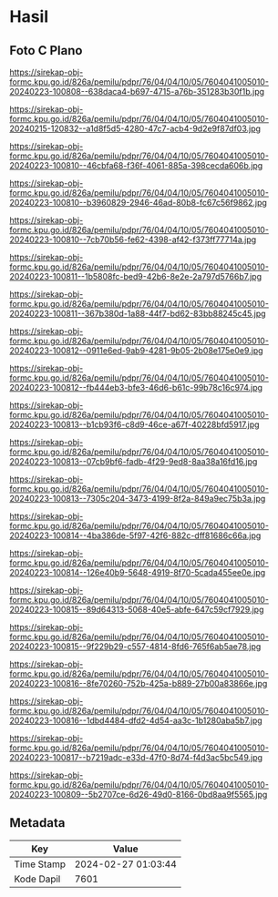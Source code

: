 # Hasil

## Foto C Plano

https://sirekap-obj-formc.kpu.go.id/826a/pemilu/pdpr/76/04/04/10/05/7604041005010-20240223-100808--638daca4-b697-4715-a76b-351283b30f1b.jpg

https://sirekap-obj-formc.kpu.go.id/826a/pemilu/pdpr/76/04/04/10/05/7604041005010-20240215-120832--a1d8f5d5-4280-47c7-acb4-9d2e9f87df03.jpg

https://sirekap-obj-formc.kpu.go.id/826a/pemilu/pdpr/76/04/04/10/05/7604041005010-20240223-100810--46cbfa68-f36f-4061-885a-398cecda606b.jpg

https://sirekap-obj-formc.kpu.go.id/826a/pemilu/pdpr/76/04/04/10/05/7604041005010-20240223-100810--b3960829-2946-46ad-80b8-fc67c56f9862.jpg

https://sirekap-obj-formc.kpu.go.id/826a/pemilu/pdpr/76/04/04/10/05/7604041005010-20240223-100810--7cb70b56-fe62-4398-af42-f373ff77714a.jpg

https://sirekap-obj-formc.kpu.go.id/826a/pemilu/pdpr/76/04/04/10/05/7604041005010-20240223-100811--1b5808fc-bed9-42b6-8e2e-2a797d5766b7.jpg

https://sirekap-obj-formc.kpu.go.id/826a/pemilu/pdpr/76/04/04/10/05/7604041005010-20240223-100811--367b380d-1a88-44f7-bd62-83bb88245c45.jpg

https://sirekap-obj-formc.kpu.go.id/826a/pemilu/pdpr/76/04/04/10/05/7604041005010-20240223-100812--0911e6ed-9ab9-4281-9b05-2b08e175e0e9.jpg

https://sirekap-obj-formc.kpu.go.id/826a/pemilu/pdpr/76/04/04/10/05/7604041005010-20240223-100812--fb444eb3-bfe3-46d6-b61c-99b78c16c974.jpg

https://sirekap-obj-formc.kpu.go.id/826a/pemilu/pdpr/76/04/04/10/05/7604041005010-20240223-100813--b1cb93f6-c8d9-46ce-a67f-40228bfd5917.jpg

https://sirekap-obj-formc.kpu.go.id/826a/pemilu/pdpr/76/04/04/10/05/7604041005010-20240223-100813--07cb9bf6-fadb-4f29-9ed8-8aa38a16fd16.jpg

https://sirekap-obj-formc.kpu.go.id/826a/pemilu/pdpr/76/04/04/10/05/7604041005010-20240223-100813--7305c204-3473-4199-8f2a-849a9ec75b3a.jpg

https://sirekap-obj-formc.kpu.go.id/826a/pemilu/pdpr/76/04/04/10/05/7604041005010-20240223-100814--4ba386de-5f97-42f6-882c-dff81686c66a.jpg

https://sirekap-obj-formc.kpu.go.id/826a/pemilu/pdpr/76/04/04/10/05/7604041005010-20240223-100814--126e40b9-5648-4919-8f70-5cada455ee0e.jpg

https://sirekap-obj-formc.kpu.go.id/826a/pemilu/pdpr/76/04/04/10/05/7604041005010-20240223-100815--89d64313-5068-40e5-abfe-647c59cf7929.jpg

https://sirekap-obj-formc.kpu.go.id/826a/pemilu/pdpr/76/04/04/10/05/7604041005010-20240223-100815--9f229b29-c557-4814-8fd6-765f6ab5ae78.jpg

https://sirekap-obj-formc.kpu.go.id/826a/pemilu/pdpr/76/04/04/10/05/7604041005010-20240223-100816--8fe70260-752b-425a-b889-27b00a83866e.jpg

https://sirekap-obj-formc.kpu.go.id/826a/pemilu/pdpr/76/04/04/10/05/7604041005010-20240223-100816--1dbd4484-dfd2-4d54-aa3c-1b1280aba5b7.jpg

https://sirekap-obj-formc.kpu.go.id/826a/pemilu/pdpr/76/04/04/10/05/7604041005010-20240223-100817--b7219adc-e33d-47f0-8d74-f4d3ac5bc549.jpg

https://sirekap-obj-formc.kpu.go.id/826a/pemilu/pdpr/76/04/04/10/05/7604041005010-20240223-100809--5b2707ce-6d26-49d0-8166-0bd8aa9f5565.jpg


## Metadata

| Key        | Value               |
| ---------- | ------------------- |
| Time Stamp | 2024-02-27 01:03:44 |
| Kode Dapil | 7601                |



